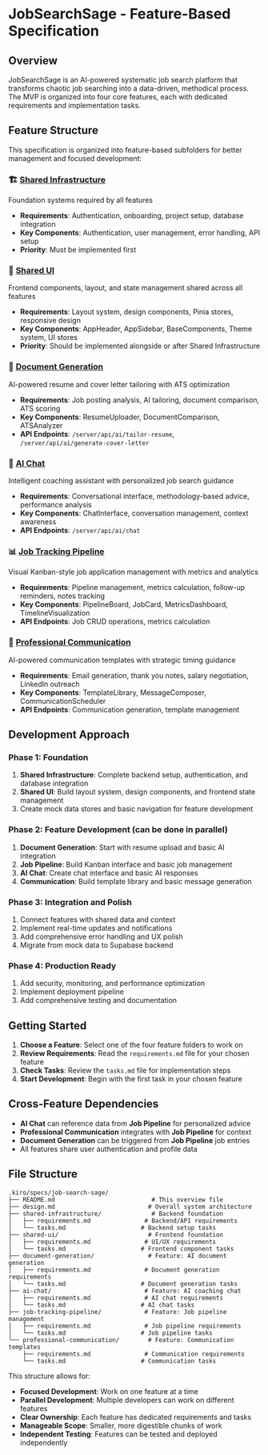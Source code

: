 # JobSearchSage - Feature-Based Specification

## Overview

JobSearchSage is an AI-powered systematic job search platform that transforms chaotic job searching into a data-driven, methodical process. The MVP is organized into four core features, each with dedicated requirements and implementation tasks.

## Feature Structure

This specification is organized into feature-based subfolders for better management and focused development:

### 🏗️ [Shared Infrastructure](./shared-infrastructure/)

Foundation systems required by all features

- **Requirements**: Authentication, onboarding, project setup, database integration
- **Key Components**: Authentication, user management, error handling, API setup
- **Priority**: Must be implemented first

### 🎨 [Shared UI](./shared-ui/)

Frontend components, layout, and state management shared across all features

- **Requirements**: Layout system, design components, Pinia stores, responsive design
- **Key Components**: AppHeader, AppSidebar, BaseComponents, Theme system, UI stores
- **Priority**: Should be implemented alongside or after Shared Infrastructure

### 🔧 [Document Generation](./document-generation/)

AI-powered resume and cover letter tailoring with ATS optimization

- **Requirements**: Job posting analysis, AI tailoring, document comparison, ATS scoring
- **Key Components**: ResumeUploader, DocumentComparison, ATSAnalyzer
- **API Endpoints**: `/server/api/ai/tailor-resume`, `/server/api/ai/generate-cover-letter`

### 💬 [AI Chat](./ai-chat/)

Intelligent coaching assistant with personalized job search guidance

- **Requirements**: Conversational interface, methodology-based advice, performance analysis
- **Key Components**: ChatInterface, conversation management, context awareness
- **API Endpoints**: `/server/api/ai/chat`

### 📊 [Job Tracking Pipeline](./job-tracking-pipeline/)

Visual Kanban-style job application management with metrics and analytics

- **Requirements**: Pipeline management, metrics calculation, follow-up reminders, notes tracking
- **Key Components**: PipelineBoard, JobCard, MetricsDashboard, TimelineVisualization
- **API Endpoints**: Job CRUD operations, metrics calculation

### 📧 [Professional Communication](./professional-communication/)

AI-powered communication templates with strategic timing guidance

- **Requirements**: Email generation, thank you notes, salary negotiation, LinkedIn outreach
- **Key Components**: TemplateLibrary, MessageComposer, CommunicationScheduler
- **API Endpoints**: Communication generation, template management

## Development Approach

### Phase 1: Foundation

1. **Shared Infrastructure**: Complete backend setup, authentication, and database integration
2. **Shared UI**: Build layout system, design components, and frontend state management
3. Create mock data stores and basic navigation for feature development

### Phase 2: Feature Development (can be done in parallel)

1. **Document Generation**: Start with resume upload and basic AI integration
2. **Job Pipeline**: Build Kanban interface and basic job management
3. **AI Chat**: Create chat interface and basic AI responses
4. **Communication**: Build template library and basic message generation

### Phase 3: Integration and Polish

1. Connect features with shared data and context
2. Implement real-time updates and notifications
3. Add comprehensive error handling and UX polish
4. Migrate from mock data to Supabase backend

### Phase 4: Production Ready

1. Add security, monitoring, and performance optimization
2. Implement deployment pipeline
3. Add comprehensive testing and documentation

## Getting Started

1. **Choose a Feature**: Select one of the four feature folders to work on
2. **Review Requirements**: Read the `requirements.md` file for your chosen feature
3. **Check Tasks**: Review the `tasks.md` file for implementation steps
4. **Start Development**: Begin with the first task in your chosen feature

## Cross-Feature Dependencies

- **AI Chat** can reference data from **Job Pipeline** for personalized advice
- **Professional Communication** integrates with **Job Pipeline** for context
- **Document Generation** can be triggered from **Job Pipeline** job entries
- All features share user authentication and profile data

## File Structure

```
.kiro/specs/job-search-sage/
├── README.md                           # This overview file
├── design.md                          # Overall system architecture
├── shared-infrastructure/              # Backend foundation
│   ├── requirements.md               # Backend/API requirements
│   └── tasks.md                     # Backend setup tasks
├── shared-ui/                         # Frontend foundation
│   ├── requirements.md               # UI/UX requirements
│   └── tasks.md                     # Frontend component tasks
├── document-generation/               # Feature: AI document generation
│   ├── requirements.md               # Document generation requirements
│   └── tasks.md                     # Document generation tasks
├── ai-chat/                          # Feature: AI coaching chat
│   ├── requirements.md               # AI chat requirements
│   └── tasks.md                     # AI chat tasks
├── job-tracking-pipeline/            # Feature: Job pipeline management
│   ├── requirements.md               # Job pipeline requirements
│   └── tasks.md                     # Job pipeline tasks
└── professional-communication/        # Feature: Communication templates
    ├── requirements.md               # Communication requirements
    └── tasks.md                     # Communication tasks
```

This structure allows for:

- **Focused Development**: Work on one feature at a time
- **Parallel Development**: Multiple developers can work on different features
- **Clear Ownership**: Each feature has dedicated requirements and tasks
- **Manageable Scope**: Smaller, more digestible chunks of work
- **Independent Testing**: Features can be tested and deployed independently
